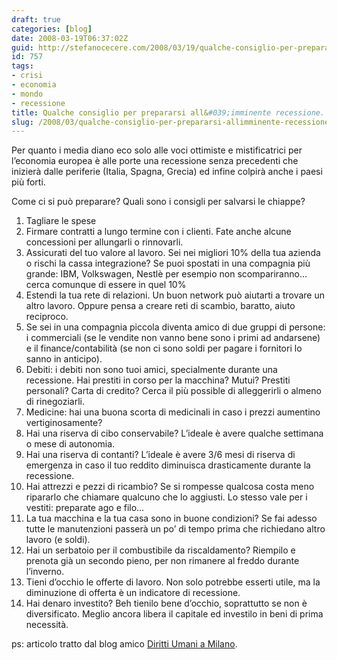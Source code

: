 ```yaml
---
draft: true
categories: [blog]
date: 2008-03-19T06:37:02Z
guid: http://stefanocecere.com/2008/03/19/qualche-consiglio-per-prepararsi-allimminente-recessione/
id: 757
tags:
- crisi
- economia
- mondo
- recessione
title: Qualche consiglio per prepararsi all&#039;imminente recessione.
slug: /2008/03/qualche-consiglio-per-prepararsi-allimminente-recessione/
---
```


Per quanto i media diano eco solo alle voci ottimiste e mistificatrici per l’economia europea è alle porte una recessione senza precedenti che inizierà dalle periferie (Italia, Spagna, Grecia) ed infine colpirà anche i paesi più forti.
  
Come ci si può preparare? Quali sono i consigli per salvarsi le chiappe?

  1. Tagliare le spese
  2. Firmare contratti a lungo termine con i clienti. Fate anche alcune concessioni per allungarli o rinnovarli.
  3. Assicurati del tuo valore al lavoro. Sei nei migliori 10% della tua azienda o rischi la cassa integrazione? Se puoi spostati in una compagnia più grande: IBM, Volkswagen, Nestlè per esempio non scompariranno… cerca comunque di essere in quel 10%
  4. Estendi la tua rete di relazioni. Un buon network può aiutarti a trovare un altro lavoro. Oppure pensa a creare reti di scambio, baratto, aiuto reciproco.
  5. Se sei in una compagnia piccola diventa amico di due gruppi di persone: i commerciali (se le vendite non vanno bene sono i primi ad andarsene) e il finance/contabilità (se non ci sono soldi per pagare i fornitori lo sanno in anticipo).
  6. Debiti: i debiti non sono tuoi amici, specialmente durante una recessione. Hai prestiti in corso per la macchina? Mutui? Prestiti personali? Carta di credito? Cerca il più possible di alleggerirli o almeno di rinegoziarli.
  7. Medicine: hai una buona scorta di medicinali in caso i prezzi aumentino vertiginosamente?
  8. Hai una riserva di cibo conservabile? L’ideale è avere qualche settimana o mese di autonomia.
  9. Hai una riserva di contanti? L’ideale è avere 3/6 mesi di riserva di emergenza in caso il tuo reddito diminuisca drasticamente durante la recessione.
 10. Hai attrezzi e pezzi di ricambio? Se si rompesse qualcosa costa meno ripararlo che chiamare qualcuno che lo aggiusti. Lo stesso vale per i vestiti: preparate ago e filo…
 11. La tua macchina e la tua casa sono in buone condizioni? Se fai adesso tutte le manutenzioni passerà un po’ di tempo prima che richiedano altro lavoro (e soldi).
 12. Hai un serbatoio per il combustibile da riscaldamento? Riempilo e prenota già un secondo pieno, per non rimanere al freddo durante l’inverno.
 13. Tieni d’occhio le offerte di lavoro. Non solo potrebbe esserti utile, ma la diminuzione di offerta è un indicatore di recessione.
 14. Hai denaro investito? Beh tienilo bene d’occhio, soprattutto se non è diversificato. Meglio ancora libera il capitale ed investilo in beni di prima necessità. 

ps: articolo tratto dal blog amico [Diritti Umani a Milano](http://dirittiumanimilano.splinder.com/post/16387150/E’+alle+porte+una+recessione).
